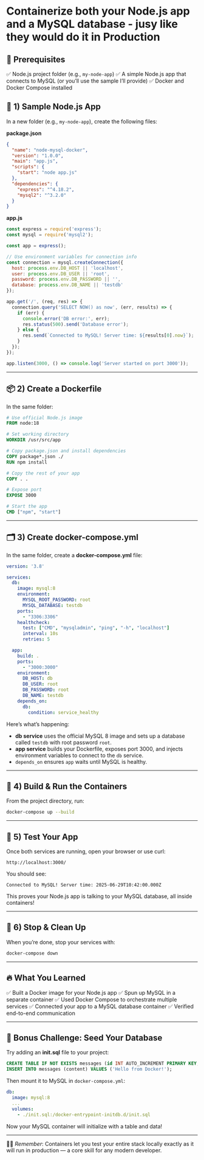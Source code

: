 # Containerize both **your Node.js app** and a **MySQL database** - jusy like they would do it in Production

## **📝 Prerequisites**

✅ Node.js project folder (e.g., `my-node-app`)
✅ A simple Node.js app that connects to MySQL (or you’ll use the sample I’ll provide)
✅ Docker and Docker Compose installed


## 📁 **1) Sample Node.js App**

In a new folder (e.g., `my-node-app`), create the following files:

**package.json**

```json
{
  "name": "node-mysql-docker",
  "version": "1.0.0",
  "main": "app.js",
  "scripts": {
    "start": "node app.js"
  },
  "dependencies": {
    "express": "^4.18.2",
    "mysql2": "^3.2.0"
  }
}
```

**app.js**

```js
const express = require('express');
const mysql = require('mysql2');

const app = express();

// Use environment variables for connection info
const connection = mysql.createConnection({
  host: process.env.DB_HOST || 'localhost',
  user: process.env.DB_USER || 'root',
  password: process.env.DB_PASSWORD || '',
  database: process.env.DB_NAME || 'testdb'
});

app.get('/', (req, res) => {
  connection.query('SELECT NOW() as now', (err, results) => {
    if (err) {
      console.error('DB error:', err);
      res.status(500).send('Database error');
    } else {
      res.send(`Connected to MySQL! Server time: ${results[0].now}`);
    }
  });
});

app.listen(3000, () => console.log('Server started on port 3000'));
```

---

## 📦 **2) Create a Dockerfile**

In the same folder:

```dockerfile
# Use official Node.js image
FROM node:18

# Set working directory
WORKDIR /usr/src/app

# Copy package.json and install dependencies
COPY package*.json ./
RUN npm install

# Copy the rest of your app
COPY . .

# Expose port
EXPOSE 3000

# Start the app
CMD ["npm", "start"]
```

---

## 🗂️ **3) Create docker-compose.yml**

In the same folder, create a **docker-compose.yml** file:

```yaml
version: '3.8'

services:
  db:
    image: mysql:8
    environment:
      MYSQL_ROOT_PASSWORD: root
      MYSQL_DATABASE: testdb
    ports:
      - "3306:3306"
    healthcheck:
      test: ["CMD", "mysqladmin", "ping", "-h", "localhost"]
      interval: 10s
      retries: 5

  app:
    build: .
    ports:
      - "3000:3000"
    environment:
      DB_HOST: db
      DB_USER: root
      DB_PASSWORD: root
      DB_NAME: testdb
    depends_on:
      db:
        condition: service_healthy
```

Here’s what’s happening:

* **db service** uses the official MySQL 8 image and sets up a database called `testdb` with root password `root`.
* **app service** builds your Dockerfile, exposes port 3000, and injects environment variables to connect to the `db` service.
* `depends_on` ensures `app` waits until MySQL is healthy.

---

## 🚀 **4) Build & Run the Containers**

From the project directory, run:

```bash
docker-compose up --build
```

---

## 🔎 **5) Test Your App**

Once both services are running, open your browser or use curl:

```
http://localhost:3000/
```

You should see:

```
Connected to MySQL! Server time: 2025-06-29T10:42:00.000Z
```

This proves your Node.js app is talking to your MySQL database, all inside containers!

---

## 🛑 **6) Stop & Clean Up**

When you’re done, stop your services with:

```bash
docker-compose down
```

---

## 🔥 **What You Learned**

✅ Built a Docker image for your Node.js app
✅ Spun up MySQL in a separate container
✅ Used Docker Compose to orchestrate multiple services
✅ Connected your app to a MySQL database container
✅ Verified end-to-end communication

---

## 📝 **Bonus Challenge: Seed Your Database**

Try adding an **init.sql** file to your project:

```sql
CREATE TABLE IF NOT EXISTS messages (id INT AUTO_INCREMENT PRIMARY KEY, content VARCHAR(255));
INSERT INTO messages (content) VALUES ('Hello from Docker!');
```

Then mount it to MySQL in `docker-compose.yml`:

```yaml
db:
  image: mysql:8
  ...
  volumes:
    - ./init.sql:/docker-entrypoint-initdb.d/init.sql
```

Now your MySQL container will initialize with a table and data!

---

👨‍🏫 *Remember*: Containers let you test your entire stack locally exactly as it will run in production — a core skill for any modern developer.


